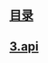 ## [目录](https://github.com/jhq0113/yafr/blob/master/docs/index.md)

## [3.api](https://github.com/jhq0113/yafr/blob/master/docs/yac/3.api.md)